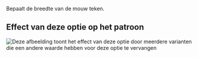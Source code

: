 Bepaalt de breedte van de mouw teken.

## Effect van deze optie op het patroon

![Deze afbeelding toont het effect van deze optie door meerdere varianten die een andere waarde hebben voor deze optie te vervangen](jaeger_sleeveventwidth_sample.svg "Effect van deze optie op het patroon")

